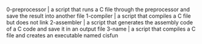 0-preprocessor | a script that runs a C file through the preprocessor and save the result into another file
1-compiler | a script that compiles a C file but does not link
2-assembler | a script that generates the assembly code of a C code and save it in an output file
3-name | a script that compiles a C file and creates an executable named cisfun
